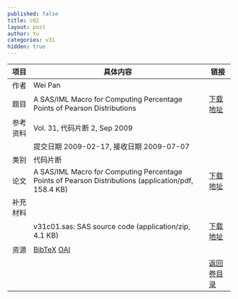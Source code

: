 ```yaml
---
published: false
title: c02
layout: post
author: Yu
categories: v31
hidden: true
---
```


| 项目 | 具体内容 | 链接 |
|---:|---|---|
| 作者 | Wei Pan| |
| 题目 |A SAS/IML Macro for Computing Percentage Points of Pearson Distributions | [下载地址](http://www.jstatsoft.org/v31/c02/paper) |
| 参考资料 |Vol. 31, 代码片断 2, Sep 2009 | |
| | 提交日期 2009-02-17, 接收日期 2009-07-07| | 
| 类别 | 代码片断| |
| 论文 | A SAS/IML Macro for Computing Percentage Points of Pearson Distributions  (application/pdf, 158.4 KB)| [下载地址](http://www.jstatsoft.org/v31/c02/paper) |
| 补充材料 | | |
| |v31c01.sas: SAS source code  (application/zip, 4.1 KB)|  [下载地址](http://www.jstatsoft.org/v31/c02/supp/1) |
| 资源 | [BibTeX](http://www.jstatsoft.org/v31/c02/bibtex) [OAI](http://www.jstatsoft.org/oai?verb=GetRecord&identifier=oai.jstatsoft/v31/c02&prefix=oai_dc)| |
| |  | [返回卷目录]({{site.baseurl}}/volume/v31.html) |